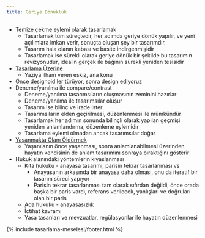 ```yaml
---
title: Geriye Dönüklük
---
```


- Temize çekme eylemi olarak tasarlamak
  - Tasarlamak tüm süreçtedir, her adımda geriye dönük yapılır, ve yeni
    açılımlara imkan verir, sonuçta oluşan şey bir tasarımdır.
  - Tasarım hala olanın kabası ve basite indirgenmişidir
  - Tasarlamak ise sürekli olarak geriye dönük bir şekilde bu tasarımın
    revizyonudur, idealin gerçek ile bağının sürekli yeniden tesisidir
- [Tasarlama Üzerine](../../eskizler/tasarlama-uzerine.md)
  - Yaziya ilham veren eskiz, ana konu
- Önce designoid'ler türüyor, sonra design ediyoruz
- Deneme/yanılma ile compare/contrast
  - Deneme/yanılma tasarımsıların oluşmasının zeminini hazırlar
  - Deneme/yanılma ile tasarımsılar oluşur
  - Tasarım ise bilinç ve irade ister
  - Tasarımsıların elden geçirilmesi, düzenlenmesi ile mümkündür
  - Tasarlamak her adımın sonunda bilinçli olarak yapılan geçmişi yeniden
    anlamlandırma, düzenleme eylemidir
  - Tasarlama eylemi olmadan ancak tasarımsılar doğar
- [Yaşanmakta Olanı Öldürmek](../../eskizler/yasanmakta-olani-oldurmek.md)
  - Yaşanılanın önce yaşanması, sonra anlamlanabilmesi üzerinden hayatın
    kendisinin de anlam tasarımını sonraya bıraktığını gösterir
- Hukuk alanındaki yöntemlerin kıyaslanması
  - Kıta hukuku - anayasa tasarımı, parisin tekrar tasarlanması vs
    - Anayasanın arkasında bir anayasa daha olması, onu da iteratif bir tasarım
      süreci yapıyor
    - Parisin tekrar tasarlanması tam olarak sıfırdan değildi, önce orada başka
      bir paris vardı, referans verilecek, yanlışları ve doğruları olan bir
      paris
  - Ada hukuku - anayasasızlık
  - İçtihat kavramı
  - Yasa tasarıları ve mevzuatlar, regülasyonlar ile hayatın düzenlenmesi

{% include tasarlama-meselesi/footer.html %}
